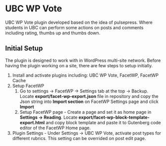 UBC WP Vote
======
UBC WP Vote plugin developed based on the idea of pulsepress. Where students in UBC can perform some actions on posts and comments including rating, thumbs up and thumbs down.

Initial Setup
------
The plugin is designed to work with in WordPress multi-site network. Before having the plugin working on a site, there are few steps to setup initially.
1. Install and activate plugins including: UBC WP Vote, FacetWP, FacetWP Cache
2. Setup FacetWP
    1. Go to settings -> FacetWP -> Settings tab at the top -> Backup. Locate **export/facet-wp-export.json** file in repository and copy the Json string into **Import section** on FacetWP Settings page and click **Import**
    2. Setup FacetWP page - Create a page and set it as home page in **Settings -> Reading**. Locate **export/facet-wp-block-template-export.html** and copy block template and paste it to Gutenberg code editor of the FacetWP Home page.
3. Plugin Settings - Under Settings -> UBC WP Vote, activate post types for different rubrics. This setting can be overrided on post edit page.
